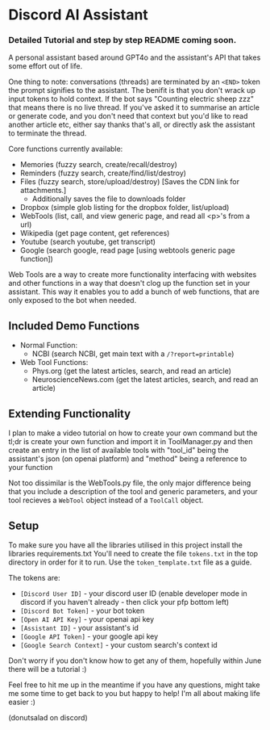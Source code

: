 # Discord AI Assistant
### Detailed Tutorial and step by step README coming soon.

A personal assistant based around GPT4o and the assistant's API that takes some effort out of life.

One thing to note: conversations (threads) are terminated by an `<END>` token the prompt signifies to the assistant.
The benifit is that you don't wrack up input tokens to hold context. If the bot says "Counting electric sheep zzz" that means there is no live thread.
If you've asked it to summarise an article or generate code, and you don't need that context but you'd like to read another article etc, either say thanks that's all, or directly ask the assistant to terminate the thread.

Core functions currently available:
 - Memories (fuzzy search, create/recall/destroy)
 - Reminders (fuzzy search, create/find/list/destroy)
 - Files (fuzzy search, store/upload/destroy) \[Saves the CDN link for attachments.\]
   - Additionally saves the file to downloads folder 
 - Dropbox (simple glob listing for the dropbox folder, list/upload)
 - WebTools (list, call, and view generic page, and read all \<p\>'s from a url)
 - Wikipedia (get page content, get references)
 - Youtube (search youtube, get transcript)
 - Google (search google, read page \[using webtools generic page function\])

Web Tools are a way to create more functionality interfacing with websites and other functions in a way that doesn't clog up the function set in your assistant.
This way it enables you to add a bunch of web functions, that are only exposed to the bot when needed.

Included Demo Functions
----
 - Normal Function:
    - NCBI (search NCBI, get main text with a `/?report=printable`)
 - Web Tool Functions:
    - Phys.org (get the latest articles, search, and read an article)
    - NeuroscienceNews.com (get the latest articles, search, and read an article)

Extending Functionality
----
I plan to make a video tutorial on how to create your own command but the tl;dr is create your own function and import it in ToolManager.py
and then create an entry in the list of available tools with "tool_id" being the assistant's json (on openai platform) and "method" being a reference to your function

Not too dissimilar is the WebTools.py file, the only major difference being that you include a description of the tool and generic parameters, and your tool recieves a `WebTool` object instead of a `ToolCall` object.


Setup
----
To make sure you have all the libraries utilised in this project install the libraries requirements.txt
You'll need to create the file `tokens.txt` in the top directory in order for it to run. Use the `token_template.txt` file as a guide.

The tokens are:
 - `[Discord User ID]` - your discord user ID (enable developer mode in discord if you haven't already - then click your pfp bottom left)
 - `[Discord Bot Token]` - your bot token
 - `[Open AI API Key]` - your openai api key
 - `[Assistant ID]` - your assistant's id
 - `[Google API Token]` - your google api key
 - `[Google Search Context]` - your custom search's context id

Don't worry if you don't know how to get any of them, hopefully within June there will be a tutorial :)

Feel free to hit me up in the meantime if you have any questions, might take me some time to get back to you but happy to help!
I'm all about making life easier :)

(donutsalad on discord)
